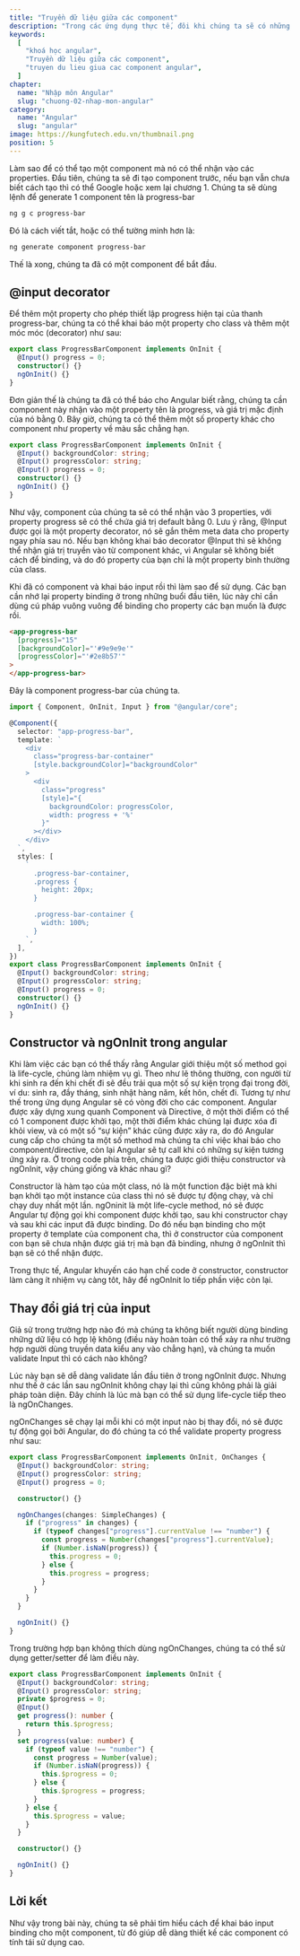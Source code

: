 ```yaml
---
title: "Truyền dữ liệu giữa các component"
description: "Trong các ứng dụng thực tế, đôi khi chúng ta sẽ có những component mà không cần truyền gì vào nó vẫn sẽ hoạt động, nhưng có rất nhiều component mà khi thiết kế chúng ta mong muốn có thể tái sử dụng cao hơn, tùy thuộc vào các properties được truyền vào mà sẽ hiển thị, xử lý tương ứng."
keywords:
  [
    "khoá học angular",
    "Truyền dữ liệu giữa các component",
    "truyen du lieu giua cac component angular",
  ]
chapter:
  name: "Nhập môn Angular"
  slug: "chuong-02-nhap-mon-angular"
category:
  name: "Angular"
  slug: "angular"
image: https://kungfutech.edu.vn/thumbnail.png
position: 5
---
```


Làm sao để có thể tạo một component mà nó có thể nhận vào các properties.
Đầu tiên, chúng ta sẽ đi tạo component trước, nếu bạn vẫn chưa biết cách tạo thì có thể Google hoặc xem lại chương 1.
Chúng ta sẽ dùng lệnh để generate 1 component tên là progress-bar

```bash
ng g c progress-bar
```

Đó là cách viết tắt, hoặc có thể tường minh hơn là:

```bash
ng generate component progress-bar
```

Thế là xong, chúng ta đã có một component để bắt đầu.

## @input decorator

Để thêm một property cho phép thiết lập progress hiện tại của thanh progress-bar, chúng ta có thể khai báo một property cho class và thêm một móc móc (decorator) như sau:

```typescript
export class ProgressBarComponent implements OnInit {
  @Input() progress = 0;
  constructor() {}
  ngOnInit() {}
}
```

Đơn giản thế là chúng ta đã có thể báo cho Angular biết rằng, chúng ta cần component này nhận vào một property tên là progress, và giá trị mặc định của nó bằng 0.
Bây giờ, chúng ta có thể thêm một số property khác cho component như property về màu sắc chẳng hạn.

```typescript
export class ProgressBarComponent implements OnInit {
  @Input() backgroundColor: string;
  @Input() progressColor: string;
  @Input() progress = 0;
  constructor() {}
  ngOnInit() {}
}
```

Như vậy, component của chúng ta sẽ có thể nhận vào 3 properties, với property progress sẽ có thể chứa giá trị default bằng 0.
Lưu ý rằng, @Input được gọi là một property decorator, nó sẽ gắn thêm meta data cho property ngay phía sau nó.
Nếu bạn không khai báo decorator @Input thì sẽ không thể nhận giá trị truyền vào từ component khác, vì Angular sẽ không biết cách để binding, và do đó property của bạn chỉ là một property bình thường của class.

Khi đã có component và khai báo input rồi thì làm sao để sử dụng. Các bạn cần nhớ lại property binding ở trong những buổi đầu tiên, lúc này chỉ cần dùng cú pháp vuông vuông để binding cho property các bạn muốn là được rồi.

```html
<app-progress-bar
  [progress]="15"
  [backgroundColor]="'#9e9e9e'"
  [progressColor]="'#2e8b57'"
>
</app-progress-bar>
```

Đây là component progress-bar của chúng ta.

```typescript
import { Component, OnInit, Input } from "@angular/core";

@Component({
  selector: "app-progress-bar",
  template: `
    <div
      class="progress-bar-container"
      [style.backgroundColor]="backgroundColor"
    >
      <div
        class="progress"
        [style]="{
          backgroundColor: progressColor,
          width: progress + '%'
        }"
      ></div>
    </div>
  `,
  styles: [
    `
      .progress-bar-container,
      .progress {
        height: 20px;
      }

      .progress-bar-container {
        width: 100%;
      }
    `,
  ],
})
export class ProgressBarComponent implements OnInit {
  @Input() backgroundColor: string;
  @Input() progressColor: string;
  @Input() progress = 0;
  constructor() {}
  ngOnInit() {}
}
```

## Constructor và ngOnInit trong angular

Khi làm việc các bạn có thể thấy rằng Angular giới thiệu một số method gọi là life-cycle, chúng làm nhiệm vụ gì.
Theo như lẽ thông thường, con người từ khi sinh ra đến khi chết đi sẽ đều trải qua một số sự kiện trọng đại trong đời, ví du: sinh ra, đầy tháng, sinh nhật hàng năm, kết hôn, chết đi. Tương tự như thế trong ứng dụng Angular sẽ có vòng đời cho các component. Angular được xây dựng xung quanh Component và Directive, ở một thời điểm có thể có 1 component được khởi tạo, một thời điểm khác chúng lại được xóa đi khỏi view, và có một số “sự kiện” khác cũng được xảy ra, do đó Angular cung cấp cho chúng ta một số method mà chúng ta chỉ việc khai báo cho component/directive, còn lại Angular sẽ tự call khi có những sự kiện tương ứng xảy ra.
Ở trong code phía trên, chúng ta được giới thiệu constructor và ngOnInit, vậy chúng giống và khác nhau gì?

Constructor là hàm tạo của một class, nó là một function đặc biệt mà khi bạn khởi tạo một instance của class thì nó sẽ được tự động chạy, và chỉ chạy duy nhất một lần.
ngOninit là một life-cycle method, nó sẽ được Angular tự động gọi khi component được khởi tạo, sau khi constructor chạy và sau khi các input đã được binding.
Do đó nếu bạn binding cho một property ở template của component cha, thì ở constructor của component con bạn sẽ chưa nhận được giá trị mà bạn đã binding, nhưng ở ngOnInit thì bạn sẽ có thể nhận được.

Trong thực tế, Angular khuyến cáo hạn chế code ở constructor, constructor làm càng ít nhiệm vụ càng tôt, hãy để ngOnInit lo tiếp phần việc còn lại.

## Thay đổi giá trị của input

Giả sử trong trường hợp nào đó mà chúng ta không biết người dùng binding những dữ liệu có hợp lệ không (điều này hoàn toàn có thể xảy ra như trường hợp người dùng truyền data kiểu any vào chẳng hạn), và chúng ta muốn validate Input thì có cách nào không?

Lúc này bạn sẽ dễ dàng validate lần đầu tiên ở trong ngOnInit được. Nhưng như thế ở các lần sau ngOnInit không chạy lại thì cũng không phải là giải pháp toàn diện. Đây chính là lúc mà bạn có thể sử dụng life-cycle tiếp theo là ngOnChanges.

ngOnChanges sẽ chạy lại mỗi khi có một input nào bị thay đổi, nó sẽ được tự động gọi bởi Angular, do đó chúng ta có thể validate property progress như sau:

```typescript
export class ProgressBarComponent implements OnInit, OnChanges {
  @Input() backgroundColor: string;
  @Input() progressColor: string;
  @Input() progress = 0;

  constructor() {}

  ngOnChanges(changes: SimpleChanges) {
    if ("progress" in changes) {
      if (typeof changes["progress"].currentValue !== "number") {
        const progress = Number(changes["progress"].currentValue);
        if (Number.isNaN(progress)) {
          this.progress = 0;
        } else {
          this.progress = progress;
        }
      }
    }
  }

  ngOnInit() {}
}
```

Trong trường hợp bạn không thích dùng ngOnChanges, chúng ta có thể sử dụng getter/setter để làm điều này.

```typescript
export class ProgressBarComponent implements OnInit {
  @Input() backgroundColor: string;
  @Input() progressColor: string;
  private $progress = 0;
  @Input()
  get progress(): number {
    return this.$progress;
  }
  set progress(value: number) {
    if (typeof value !== "number") {
      const progress = Number(value);
      if (Number.isNaN(progress)) {
        this.$progress = 0;
      } else {
        this.$progress = progress;
      }
    } else {
      this.$progress = value;
    }
  }

  constructor() {}

  ngOnInit() {}
}
```

## Lời kết

Như vậy trong bài này, chúng ta sẽ phải tìm hiểu cách để khai báo input binding cho một component, từ đó giúp dễ dàng thiết kế các component có tính tái sử dụng cao.
